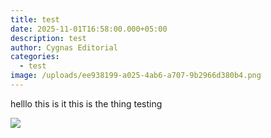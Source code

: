 ```yaml
---
title: test
date: 2025-11-01T16:58:00.000+05:00
description: test
author: Cygnas Editorial
categories:
  - test
image: /uploads/ee938199-a025-4ab6-a707-9b2966d380b4.png
---
```

helllo this is it this is the thing testing 

![](/uploads/umrahman-1-1-.png)
